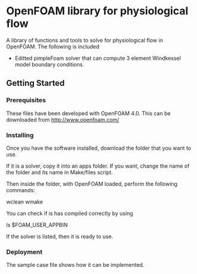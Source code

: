 # OpenFOAM library for physiological flow

A library of functions and tools to solve for physiological flow in OpenFOAM. The following is included

* Editted pimpleFoam solver that can compute 3 element Windkessel model boundary conditions. 

## Getting Started

### Prerequisites

These files have been developed with OpenFOAM 4.0. 
This can be downloaded from http://www.openfoam.com/

### Installing

Once you have the software installed, download the folder that you want to use.

If it is a solver, copy it into an apps folder. 
If you want, change the name of the folder and its name in Make/files script. 

Then inside the folder, with OpenFOAM loaded, perform the following commands:

wclean
wmake

You can check if is has compiled correctly by using

ls $FOAM_USER_APPBIN

If the solver is listed, then it is ready to use. 

### Deployment

The sample case file shows how it can be implemented. 




